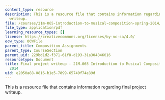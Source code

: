 ```yaml
---
content_type: resource
description: This is a resource file that contains information regarding final project
  writeup.
file: /courses/21m-065-introduction-to-musical-composition-spring-2014/e2050a880816b1e5789965749f74e89d_MIT21M_065S14_final_aduff.pdf
file_type: application/pdf
learning_resource_types: []
license: https://creativecommons.org/licenses/by-nc-sa/4.0/
ocw_type: OCWFile
parent_title: Composition Assignments
parent_type: CourseSection
parent_uid: 229bd1d2-f371-61f8-d193-31a304846016
resourcetype: Document
title: Final project writeup - 21M.065 Introduction to Musical Composition Spring
  2014
uid: e2050a88-0816-b1e5-7899-65749f74e89d
---
```

This is a resource file that contains information regarding final project writeup.